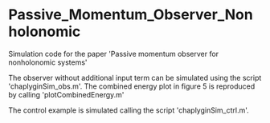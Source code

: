 # Passive_Momentum_Observer_Nonholonomic
Simulation code for the paper 'Passive momentum observer for nonholonomic systems'

The observer without additional input term can be simulated using the script 'chaplyginSim_obs.m'. The combined energy plot in figure 5 is reproduced by calling 'plotCombinedEnergy.m'

The control example is simulated calling the script 'chaplyginSim_ctrl.m'.
